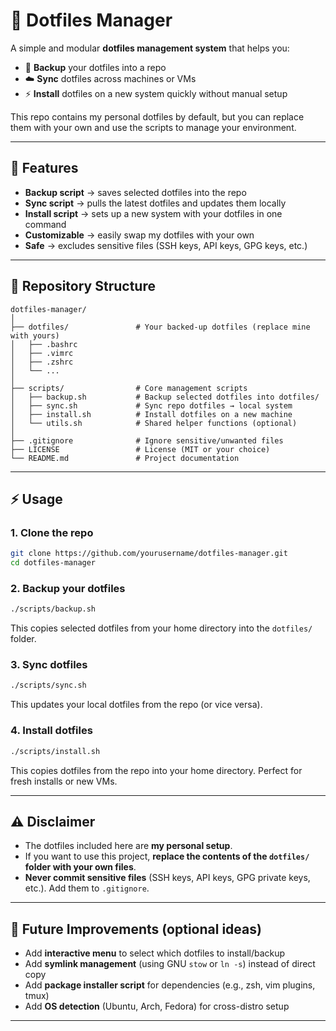 # 📂 Dotfiles Manager

A simple and modular **dotfiles management system** that helps you:

* 🔄 **Backup** your dotfiles into a repo
* ☁️ **Sync** dotfiles across machines or VMs
* ⚡ **Install** dotfiles on a new system quickly without manual setup

This repo contains my personal dotfiles by default, but you can replace them with your own and use the scripts to manage your environment.

---

## 🚀 Features

* **Backup script** → saves selected dotfiles into the repo
* **Sync script** → pulls the latest dotfiles and updates them locally
* **Install script** → sets up a new system with your dotfiles in one command
* **Customizable** → easily swap my dotfiles with your own
* **Safe** → excludes sensitive files (SSH keys, API keys, GPG keys, etc.)

---

## 📂 Repository Structure

```
dotfiles-manager/
│
├── dotfiles/               # Your backed-up dotfiles (replace mine with yours)
│   ├── .bashrc
│   ├── .vimrc
│   ├── .zshrc
│   └── ...
│
├── scripts/                # Core management scripts
│   ├── backup.sh           # Backup selected dotfiles into dotfiles/
│   ├── sync.sh             # Sync repo dotfiles → local system
│   ├── install.sh          # Install dotfiles on a new machine
│   └── utils.sh            # Shared helper functions (optional)
│
├── .gitignore              # Ignore sensitive/unwanted files
├── LICENSE                 # License (MIT or your choice)
└── README.md               # Project documentation
```

---

## ⚡ Usage

### 1. Clone the repo

```bash
git clone https://github.com/yourusername/dotfiles-manager.git
cd dotfiles-manager
```

### 2. Backup your dotfiles

```bash
./scripts/backup.sh
```

This copies selected dotfiles from your home directory into the `dotfiles/` folder.

### 3. Sync dotfiles

```bash
./scripts/sync.sh
```

This updates your local dotfiles from the repo (or vice versa).

### 4. Install dotfiles

```bash
./scripts/install.sh
```

This copies dotfiles from the repo into your home directory. Perfect for fresh installs or new VMs.

---

## ⚠️ Disclaimer

* The dotfiles included here are **my personal setup**.
* If you want to use this project, **replace the contents of the `dotfiles/` folder with your own files**.
* **Never commit sensitive files** (SSH keys, API keys, GPG private keys, etc.). Add them to `.gitignore`.

---

## 🔧 Future Improvements (optional ideas)

* Add **interactive menu** to select which dotfiles to install/backup
* Add **symlink management** (using GNU `stow` or `ln -s`) instead of direct copy
* Add **package installer script** for dependencies (e.g., zsh, vim plugins, tmux)
* Add **OS detection** (Ubuntu, Arch, Fedora) for cross-distro setup

---
